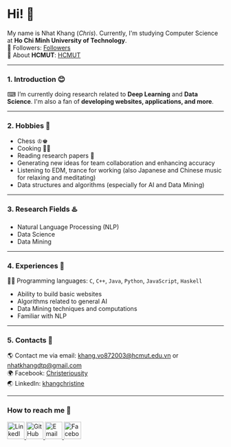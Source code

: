 # Hi! 📌

My name is Nhat Khang (_Chris_). Currently, I'm studying Computer Science at **Ho Chi Minh University of Technology**.  
📢  Followers: [Followers](https://github.com/nhatkhangcs?tab=followers)  
📢  About **HCMUT**: [HCMUT](https://oisp.hcmut.edu.vn/en/)

---

### 1. Introduction 😊
⌨ I’m currently doing research related to **Deep Learning** and **Data Science**. I'm also a fan of **developing websites, applications, and more**.

---

### 2. Hobbies 💍
- Chess ♔♚
- Cooking 🧑‍🍳
- Reading research papers 💭
- Generating new ideas for team collaboration and enhancing accuracy
- Listening to EDM, trance for working (also Japanese and Chinese music for relaxing and meditating)
- Data structures and algorithms (especially for AI and Data Mining)

---

### 3. Research Fields ♨️
- Natural Language Processing (NLP)
- Data Science
- Data Mining

---

### 4. Experiences 🌅
👌🏼 Programming languages: `C`, `C++`, `Java`, `Python`, `JavaScript`, `Haskell`
- Ability to build basic websites
- Algorithms related to general AI
- Data Mining techniques and computations
- Familiar with NLP

---

### 5. Contacts 📧
🌎 Contact me via email: [khang.vo872003@hcmut.edu.vn](mailto:khang.vo872003@hcmut.edu.vn) or [nhatkhangdtp@gmail.com](mailto:nhatkhangdtp@gmail.com)  
🌍 Facebook: [Christeriousity](https://www.facebook.com/Christeriousity/)  
🌏 LinkedIn: [khangchristine](https://www.linkedin.com/in/khangchristine/)

---

### How to reach me 🤝

<a href="https://www.linkedin.com/in/khangchristine/" target="_blank">
  <img src="https://image.flaticon.com/icons/png/512/174/174857.png" alt="LinkedIn" width="40" height="40">
</a>
<a href="https://github.com/nhatkhangcs?tab=followers" target="_blank">
  <img src="https://image.flaticon.com/icons/png/512/25/25231.png" alt="GitHub" width="40" height="40">
</a>
<a href="mailto:khang.vo872003@hcmut.edu.vn" target="_blank">
  <img src="https://image.flaticon.com/icons/png/512/281/281769.png" alt="Email" width="40" height="40">
</a>
<a href="https://www.facebook.com/Christeriousity/" target="_blank">
  <img src="https://image.flaticon.com/icons/png/512/124/124010.png" alt="Facebook" width="40" height="40">
</a>
